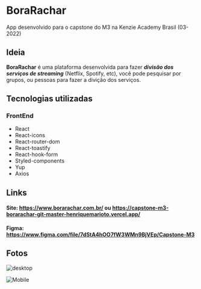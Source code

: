 
# BoraRachar
App desenvolvido para o capstone do M3 na Kenzie Academy Brasil (03-2022)

## Ideia

**BoraRachar** é uma plataforma desenvolvida para fazer ***divisão dos serviços de streaming*** (Netflix, Spotify, etc), você pode pesquisar por grupos, ou pessoas para fazer a divição dos serviços.

## Tecnologias utilizadas

 ### FrontEnd

 - React
 - React-icons
 - React-router-dom
 - React-toastify
 - React-hook-form
 - Styled-components
 - Yup
 - Axios

## Links

#### Site: https://www.borarachar.com.br/ ou https://capstone-m3-borarachar-git-master-henriquemarioto.vercel.app/
#### Figma: https://www.figma.com/file/7dStA4hOO7fW3WMn9BjVEp/Capstone-M3

## Fotos

![desktop](https://i.postimg.cc/kXY8qbF5/image.png)

![Mobile](https://i.postimg.cc/ZRmvVFZw/image.png)
